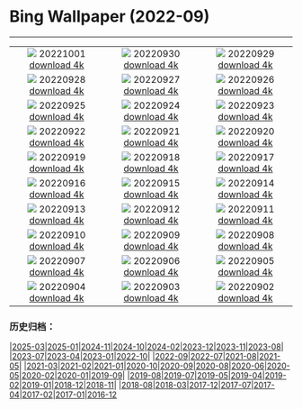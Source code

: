 # Bing Wallpaper (2022-09)
**************
| | | |
| :----: | :----: | :----: |
| ![](https://www.bing.com/th?id=OHR.BridalVeilFalls_EN-IN3773661130_1920x1080.jpg) 20221001 [download 4k](https://www.bing.com/th?id=OHR.BridalVeilFalls_EN-IN3773661130_UHD.jpg) | ![](https://www.bing.com/th?id=OHR.EubalaenaAustralis_EN-IN2975314371_1920x1080.jpg) 20220930 [download 4k](https://www.bing.com/th?id=OHR.EubalaenaAustralis_EN-IN2975314371_UHD.jpg) | ![](https://www.bing.com/th?id=OHR.InfiniD_EN-IN2161897930_1920x1080.jpg) 20220929 [download 4k](https://www.bing.com/th?id=OHR.InfiniD_EN-IN2161897930_UHD.jpg) |
| ![](https://www.bing.com/th?id=OHR.ToyTrainShimla_EN-IN1920290957_1920x1080.jpg) 20220928 [download 4k](https://www.bing.com/th?id=OHR.ToyTrainShimla_EN-IN1920290957_UHD.jpg) | ![](https://www.bing.com/th?id=OHR.YellowstoneUGB_EN-IN3218333114_1920x1080.jpg) 20220927 [download 4k](https://www.bing.com/th?id=OHR.YellowstoneUGB_EN-IN3218333114_UHD.jpg) | ![](https://www.bing.com/th?id=OHR.SusitnaRiver_EN-IN2619893035_1920x1080.jpg) 20220926 [download 4k](https://www.bing.com/th?id=OHR.SusitnaRiver_EN-IN2619893035_UHD.jpg) |
| ![](https://www.bing.com/th?id=OHR.AmazonMangroves_EN-IN2262837682_1920x1080.jpg) 20220925 [download 4k](https://www.bing.com/th?id=OHR.AmazonMangroves_EN-IN2262837682_UHD.jpg) | ![](https://www.bing.com/th?id=OHR.DarkSkyAcadia_EN-IN1497457710_1920x1080.jpg) 20220924 [download 4k](https://www.bing.com/th?id=OHR.DarkSkyAcadia_EN-IN1497457710_UHD.jpg) | ![](https://www.bing.com/th?id=OHR.GoldenJellyfish_EN-IN4273842650_1920x1080.jpg) 20220923 [download 4k](https://www.bing.com/th?id=OHR.GoldenJellyfish_EN-IN4273842650_UHD.jpg) |
| ![](https://www.bing.com/th?id=OHR.LastDollarRoad_EN-IN2409980698_1920x1080.jpg) 20220922 [download 4k](https://www.bing.com/th?id=OHR.LastDollarRoad_EN-IN2409980698_UHD.jpg) | ![](https://www.bing.com/th?id=OHR.PWPeaceDoves_EN-IN1499522423_1920x1080.jpg) 20220921 [download 4k](https://www.bing.com/th?id=OHR.PWPeaceDoves_EN-IN1499522423_UHD.jpg) | ![](https://www.bing.com/th?id=OHR.SitkaOtters_EN-IN0922348423_1920x1080.jpg) 20220920 [download 4k](https://www.bing.com/th?id=OHR.SitkaOtters_EN-IN0922348423_UHD.jpg) |
| ![](https://www.bing.com/th?id=OHR.QueenFuneral_EN-IN0072238637_1920x1080.jpg) 20220919 [download 4k](https://www.bing.com/th?id=OHR.QueenFuneral_EN-IN0072238637_UHD.jpg) | ![](https://www.bing.com/th?id=OHR.ArashiyamaBamboo_EN-IN0589878479_1920x1080.jpg) 20220918 [download 4k](https://www.bing.com/th?id=OHR.ArashiyamaBamboo_EN-IN0589878479_UHD.jpg) | ![](https://www.bing.com/th?id=OHR.Wellenflug_EN-IN8703571340_1920x1080.jpg) 20220917 [download 4k](https://www.bing.com/th?id=OHR.Wellenflug_EN-IN8703571340_UHD.jpg) |
| ![](https://www.bing.com/th?id=OHR.PianePuma_EN-IN8215054258_1920x1080.jpg) 20220916 [download 4k](https://www.bing.com/th?id=OHR.PianePuma_EN-IN8215054258_UHD.jpg) | ![](https://www.bing.com/th?id=OHR.MarbleCanyon_EN-IN7065098083_1920x1080.jpg) 20220915 [download 4k](https://www.bing.com/th?id=OHR.MarbleCanyon_EN-IN7065098083_UHD.jpg) | ![](https://www.bing.com/th?id=OHR.NalandaUniversity_EN-IN0326821062_1920x1080.jpg) 20220914 [download 4k](https://www.bing.com/th?id=OHR.NalandaUniversity_EN-IN0326821062_UHD.jpg) |
| ![](https://www.bing.com/th?id=OHR.GSDNPest_EN-IN4591436794_1920x1080.jpg) 20220913 [download 4k](https://www.bing.com/th?id=OHR.GSDNPest_EN-IN4591436794_UHD.jpg) | ![](https://www.bing.com/th?id=OHR.Aracari_EN-IN1457900474_1920x1080.jpg) 20220912 [download 4k](https://www.bing.com/th?id=OHR.Aracari_EN-IN1457900474_UHD.jpg) | ![](https://www.bing.com/th?id=OHR.KeralaIndia_EN-IN9612927300_1920x1080.jpg) 20220911 [download 4k](https://www.bing.com/th?id=OHR.KeralaIndia_EN-IN9612927300_UHD.jpg) |
| ![](https://www.bing.com/th?id=OHR.KLMidAutumn_EN-IN3314420087_1920x1080.jpg) 20220910 [download 4k](https://www.bing.com/th?id=OHR.KLMidAutumn_EN-IN3314420087_UHD.jpg) | ![](https://www.bing.com/th?id=OHR.BHNMBelize_EN-IN2914788416_1920x1080.jpg) 20220909 [download 4k](https://www.bing.com/th?id=OHR.BHNMBelize_EN-IN2914788416_UHD.jpg) | ![](https://www.bing.com/th?id=OHR.KathakaliDance_EN-IN1727759079_1920x1080.jpg) 20220908 [download 4k](https://www.bing.com/th?id=OHR.KathakaliDance_EN-IN1727759079_UHD.jpg) |
| ![](https://www.bing.com/th?id=OHR.MuseudoAmanha_EN-IN7752199486_1920x1080.jpg) 20220907 [download 4k](https://www.bing.com/th?id=OHR.MuseudoAmanha_EN-IN7752199486_UHD.jpg) | ![](https://www.bing.com/th?id=OHR.SquirrelMushroom_EN-IN7015548158_1920x1080.jpg) 20220906 [download 4k](https://www.bing.com/th?id=OHR.SquirrelMushroom_EN-IN7015548158_UHD.jpg) | ![](https://www.bing.com/th?id=OHR.TaigaRoad_EN-IN6002852309_1920x1080.jpg) 20220905 [download 4k](https://www.bing.com/th?id=OHR.TaigaRoad_EN-IN6002852309_UHD.jpg) |
| ![](https://www.bing.com/th?id=OHR.ArambolBeach_EN-IN5435187663_1920x1080.jpg) 20220904 [download 4k](https://www.bing.com/th?id=OHR.ArambolBeach_EN-IN5435187663_UHD.jpg) | ![](https://www.bing.com/th?id=OHR.MalaysiaTwinTowers_EN-IN4494674825_1920x1080.jpg) 20220903 [download 4k](https://www.bing.com/th?id=OHR.MalaysiaTwinTowers_EN-IN4494674825_UHD.jpg) | ![](https://www.bing.com/th?id=OHR.SeitanLimania_EN-IN3708251989_1920x1080.jpg) 20220902 [download 4k](https://www.bing.com/th?id=OHR.SeitanLimania_EN-IN3708251989_UHD.jpg) |

### 历史归档：

|[2025-03](bing/2025-03/2025-03.md)|[2025-01](bing/2025-01/2025-01.md)|[2024-11](bing/2024-11/2024-11.md)|[2024-10](bing/2024-10/2024-10.md)|[2024-02](bing/2024-02/2024-02.md)|[2023-12](bing/2023-12/2023-12.md)|[2023-11](bing/2023-11/2023-11.md)|[2023-08](bing/2023-08/2023-08.md)|
|[2023-07](bing/2023-07/2023-07.md)|[2023-04](bing/2023-04/2023-04.md)|[2023-01](bing/2023-01/2023-01.md)|[2022-10](bing/2022-10/2022-10.md)|
|[2022-09](bing/2022-09/2022-09.md)|[2022-07](bing/2022-07/2022-07.md)|[2021-08](bing/2021-08/2021-08.md)|[2021-05](bing/2021-05/2021-05.md)|
|[2021-03](bing/2021-03/2021-03.md)|[2021-02](bing/2021-02/2021-02.md)|[2021-01](bing/2021-01/2021-01.md)|[2020-10](bing/2020-10/2020-10.md)|[2020-09](bing/2020-09/2020-09.md)|[2020-08](bing/2020-08/2020-08.md)|[2020-06](bing/2020-06/2020-06.md)|[2020-05](bing/2020-05/2020-05.md)|[2020-02](bing/2020-02/2020-02.md)|[2020-01](bing/2020-01/2020-01.md)|[2019-09](bing/2019-09/2019-09.md)|
|[2019-08](bing/2019-08/2019-08.md)|[2019-07](bing/2019-07/2019-07.md)|[2019-05](bing/2019-05/2019-05.md)|[2019-04](bing/2019-04/2019-04.md)|[2019-02](bing/2019-02/2019-02.md)|[2019-01](bing/2019-01/2019-01.md)|[2018-12](bing/2018-12/2018-12.md)|[2018-11](bing/2018-11/2018-11.md)|
|[2018-08](bing/2018-08/2018-08.md)|[2018-03](bing/2018-03/2018-03.md)|[2017-12](bing/2017-12/2017-12.md)|[2017-07](bing/2017-07/2017-07.md)|[2017-04](bing/2017-04/2017-04.md)|[2017-02](bing/2017-02/2017-02.md)|[2017-01](bing/2017-01/2017-01.md)|[2016-12](bing/2016-12/2016-12.md)